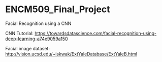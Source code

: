 # ENCM509_Final_Project
Facial Recognition using a CNN

CNN Tutorial: https://towardsdatascience.com/facial-recognition-using-deep-learning-a74e9059a150

Facial image dataset: http://vision.ucsd.edu/~iskwak/ExtYaleDatabase/ExtYaleB.html
